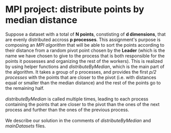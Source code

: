 # MPI project: distribute points by median distance

Suppose a dataset with a total of **N points**, constisting of **d dimensions**, that are evenly distributed accross **p processes**. This assignment's purpose is composing an _MPI algorithm_ that will be able to sort the points according to their distance from a random pivot point chosen by the **Leader** (which is the name we have chosen to give to the process that is both responsible for the points it possesses and organizing the rest of the workers). This is realized by using helper functions and _distributeByMedian_, which is the main part of the algorithm. It takes a group of p processes, and provides the first _p/2 processes_ with the points that are closer to the pivot (i.e. with distances equal or smaller than the median distance) and the rest of the points go to the remaining half.
\
\
_distributeByMedian_ is called multiple times, leading to each process containing the points that are closer to the pivot than the ones of the next process and further than the ones of the previous process.
\
\
We describe our solution in the comments of _distributeByMedian_ and _mainDatasets_ files.
